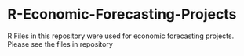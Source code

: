 # R-Economic-Forecasting-Projects
R Files in this repository were used for economic forecasting projects. Please see the files in repository 
